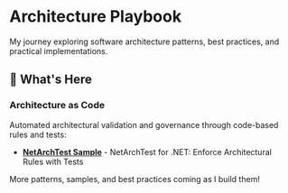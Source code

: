 # Architecture Playbook

My journey exploring software architecture patterns, best practices, and practical implementations.

## 🚀 What's Here

### Architecture as Code

Automated architectural validation and governance through code-based rules and tests:

* **[NetArchTest Sample](./architecture-as-code/netarchtest-sample/)** - NetArchTest for .NET: Enforce Architectural Rules with Tests

More patterns, samples, and best practices coming as I build them!